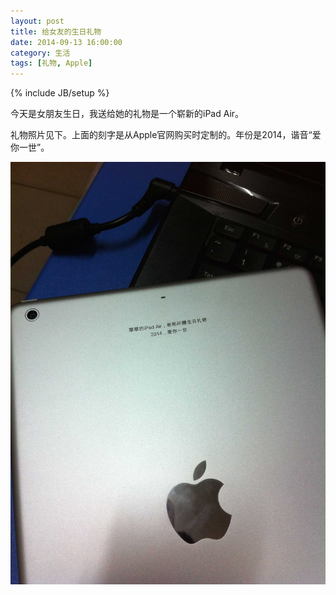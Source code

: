 ```yaml
---
layout: post
title: 给女友的生日礼物
date: 2014-09-13 16:00:00
category: 生活
tags: [礼物, Apple]
---
```

{% include JB/setup %}

今天是女朋友生日，我送给她的礼物是一个崭新的iPad Air。

<!--more-->

礼物照片见下。上面的刻字是从Apple官网购买时定制的。年份是2014，谐音“爱你一世”。

![](/images/2014-09-13-ipad-air.jpg)